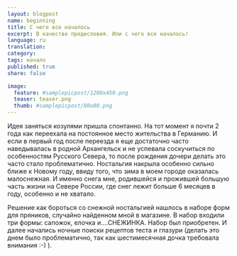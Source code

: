 ```yaml
---
layout: blogpost
name: beginning
title: С чего все началось
excerpt: В качестве предисловия. Или с чего все началось!
language: ru
translation: 
category: 
tags: начало 
published: true
share: false

image:
  feature: #samplepicpost/1200x450.png
  teaser: teaser.png
  thumb: #samplepicpost/80x80.png
---
```


<div class="tiles">
<p>Идея заняться козулями пришла спонтанно. На тот момент я почти 2 года как переехала на постоянное место жительства в Германию. И если в первый год после переезда я еще достаточно часто наведывалась в родной Архангельск  и не успевала соскучиться по особенностям Русского Севера, то после рождения дочери делать это часто стало проблематично. Ностальгия накрыла особенно сильно ближе к Новому году, ввиду того, что зима в моем городе оказалась малоснежная. И именно снега мне, родившейся и прожившей большую часть жизни на Севере России, где снег лежит больше 6 месяцев в году, особенно и не хватало.</p>

<p>Решение как бороться со снежной ностальгией нашлось в наборе форм для пряников, случайно найденном мной в магазине. В набор входили три формы: сапожок, елочка и….СНЕЖИНКА. Набор был приобретен. И далее начались ночные поиски рецептов теста и глазури (делать это днем было проблематично, так как шестимесячная дочка требовала внимания :-) ).</p>
</div><!-- /.tiles -->
    

